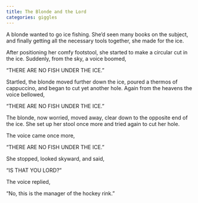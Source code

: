 ```yaml
---
title: The Blonde and the Lord
categories: giggles
---
```

A blonde wanted to go ice fishing. She’d seen many books on the subject, and finally getting all the necessary tools together, she made for the ice.

After positioning her comfy footstool, she started to make a circular cut in the ice. Suddenly, from the sky, a voice boomed,

“THERE ARE NO FISH UNDER THE ICE.”

Startled, the blonde moved further down the ice, poured a thermos of cappuccino, and began to cut yet another hole. Again from the heavens the voice bellowed,

“THERE ARE NO FISH UNDER THE ICE.”

The blonde, now worried, moved away, clear down to the opposite end of the ice. She set up her stool once more and tried again to cut her hole.

The voice came once more,

“THERE ARE NO FISH UNDER THE ICE.”

She stopped, looked skyward, and said,

“IS THAT YOU LORD?”

The voice replied,

“No, this is the manager of the hockey rink.”